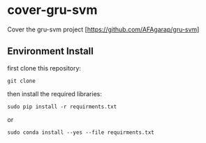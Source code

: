 # cover-gru-svm
Cover the gru-svm project [https://github.com/AFAgarap/gru-svm]
## Environment Install
first clone this repository:
```
git clone 
```
then install the required libraries:
```
sudo pip install -r requirments.txt
```
or
```
sudo conda install --yes --file requirments.txt
```


